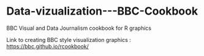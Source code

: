 # Data-vizualization---BBC-Cookbook
BBC Visual and Data Journalism cookbook for R graphics

Link to creating BBC style visualization graphics : https://bbc.github.io/rcookbook/
